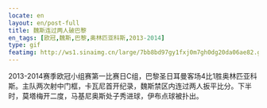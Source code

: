 ```yaml
---
locate: en
layout: en/post-full
title: 魏斯连过两人破巴黎
en_tags: [欧冠,魏斯,巴黎,奥林匹亚科斯,2013-2014]
type: gif
featimg: http://ws1.sinaimg.cn/large/7bb8bd97gy1fxj0m7gh0dg20da06ae82.gif
---
```


2013-2014赛季欧冠小组赛第一比赛日C组，巴黎圣日耳曼客场4比1胜奥林匹亚科斯。主队两次射中门框，卡瓦尼首开纪录，魏斯禁区内连过两人扳平比分。下半时，莫塔梅开二度，马基尼奥斯处子秀进球，伊布点球被扑出。